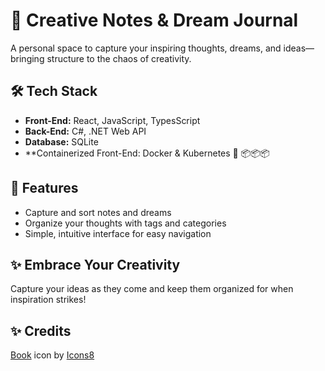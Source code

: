 # 🌟 Creative Notes & Dream Journal

A personal space to capture your inspiring thoughts, dreams, and ideas—bringing structure to the chaos of creativity.

## 🛠️ Tech Stack

- **Front-End:** React, JavaScript, TypesScript
- **Back-End:** C#, .NET Web API
- **Database:** SQLite
- **Containerized Front-End: Docker & Kubernetes 🐳 📦📦📦

## 🚀 Features

- Capture and sort notes and dreams
- Organize your thoughts with tags and categories
- Simple, intuitive interface for easy navigation

## ✨ Embrace Your Creativity

Capture your ideas as they come and keep them organized for when inspiration strikes!

## ✨ Credits

<a target="_blank" href="https://icons8.com/icon/65360/read">Book</a> icon by <a target="_blank" href="https://icons8.com">Icons8</a>
